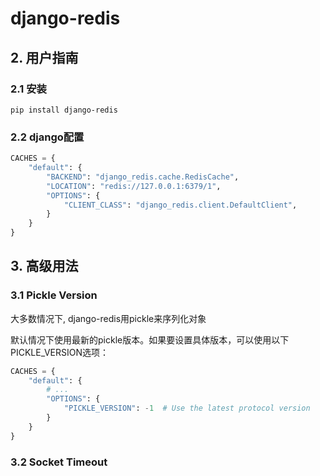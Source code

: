 # django-redis

## 2. 用户指南
### 2.1 安装
```pip install django-redis```

### 2.2 django配置
```python
CACHES = {
    "default": {
        "BACKEND": "django_redis.cache.RedisCache",
        "LOCATION": "redis://127.0.0.1:6379/1",
        "OPTIONS": {
            "CLIENT_CLASS": "django_redis.client.DefaultClient",
        }
    }
}
```

## 3. 高级用法
### 3.1 Pickle Version

大多数情况下, django-redis用pickle来序列化对象

默认情况下使用最新的pickle版本。如果要设置具体版本，可以使用以下PICKLE_VERSION选项：
```python
CACHES = {
    "default": {
        # ...
        "OPTIONS": {
            "PICKLE_VERSION": -1  # Use the latest protocol version
        }
    }
}
```

### 3.2 Socket Timeout